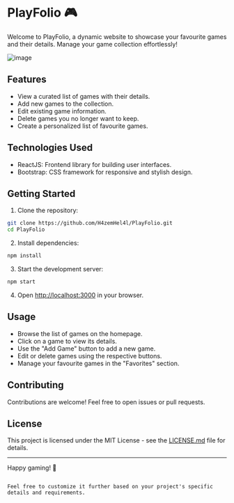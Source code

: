 # PlayFolio 🎮

Welcome to PlayFolio, a dynamic website to showcase your favourite games and their details. Manage your game collection effortlessly!

![image](https://github.com/hel4l/ITI-Project/assets/110468386/8bfd12e3-3a54-41e6-a372-0f49d843debd)


## Features

- View a curated list of games with their details.
- Add new games to the collection.
- Edit existing game information.
- Delete games you no longer want to keep.
- Create a personalized list of favourite games.

## Technologies Used

- ReactJS: Frontend library for building user interfaces.
- Bootstrap: CSS framework for responsive and stylish design.

## Getting Started

1. Clone the repository:

```bash
git clone https://github.com/H4zemHel4l/PlayFolio.git
cd PlayFolio
```

2. Install dependencies:

```bash
npm install
```

3. Start the development server:

```bash
npm start
```

4. Open [http://localhost:3000](http://localhost:3000) in your browser.

## Usage

- Browse the list of games on the homepage.
- Click on a game to view its details.
- Use the "Add Game" button to add a new game.
- Edit or delete games using the respective buttons.
- Manage your favourite games in the "Favorites" section.

## Contributing

Contributions are welcome! Feel free to open issues or pull requests.

## License

This project is licensed under the MIT License - see the [LICENSE.md](LICENSE.md) file for details.

---

Happy gaming! 🎉
```

Feel free to customize it further based on your project's specific details and requirements.
